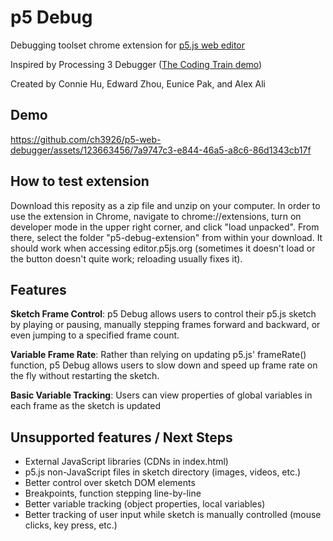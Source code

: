 # p5 Debug

Debugging toolset chrome extension for [p5.js web editor](https://editor.p5js.org/)    

Inspired by Processing 3 Debugger ([The Coding Train demo](https://www.youtube.com/watch?v=03WXKb422w0))    

Created by Connie Hu, Edward Zhou, Eunice Pak, and Alex Ali   
   
## Demo

https://github.com/ch3926/p5-web-debugger/assets/123663456/7a9747c3-e844-46a5-a8c6-86d1343cb17f

## How to test extension

Download this reposity as a zip file and unzip on your computer. In order to use the extension in Chrome, navigate to chrome://extensions, turn on developer mode in the upper right corner, and click "load unpacked". From there, select the folder "p5-debug-extension" from within your download. It should work when accessing editor.p5js.org (sometimes it doesn't load or the button doesn't quite work; reloading usually fixes it).


## Features

**Sketch Frame Control**: p5 Debug allows users to control their p5.js sketch by playing or pausing, manually stepping frames forward and backward, or even jumping to a specified frame count.   

**Variable Frame Rate**: Rather than relying on updating p5.js' frameRate() function, p5 Debug allows users to slow down and speed up frame rate on the fly without restarting the sketch.    

**Basic Variable Tracking**: Users can view properties of global variables in each frame as the sketch is updated

## Unsupported features / Next Steps
- External JavaScript libraries (CDNs in index.html)
- p5.js non-JavaScript files in sketch directory (images, videos, etc.)
- Better control over sketch DOM elements
- Breakpoints, function stepping line-by-line
- Better variable tracking (object properties, local variables)
- Better tracking of user input while sketch is manually controlled (mouse clicks, key press, etc.)
